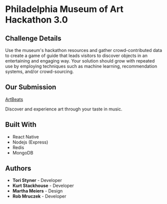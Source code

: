 # Philadelphia Museum of Art Hackathon 3.0

## Challenge Details

Use the museum's hackathon resources and gather crowd-contributed data to create a game of guide that leads visitors to discover objects in an entertaining and engaging way.  Your solution should grow with repeated use by employing techniques such as machine learning, recommendation systems, and/or crowd-sourcing.

## Our Submission

[ArtBeats](https://devpost.com/software/hackthemuseum3-0)

Discover and experience art through your taste in music.

## Built With
* React Native
* Nodejs (Express)
* Redis
* MongoDB

## Authors

* **Tori Styner** - Developer
* **Kurt Stackhouse** - Developer
* **Martha Meiers** - Design
* **Rob Mruczek** - Developer
